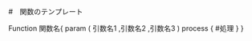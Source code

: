 #　関数のテンプレート

Function 関数名{
  param
  (
     引数名1
    ,引数名2
    ,引数名3
  )
  process
  {
    #処理
  }
}
